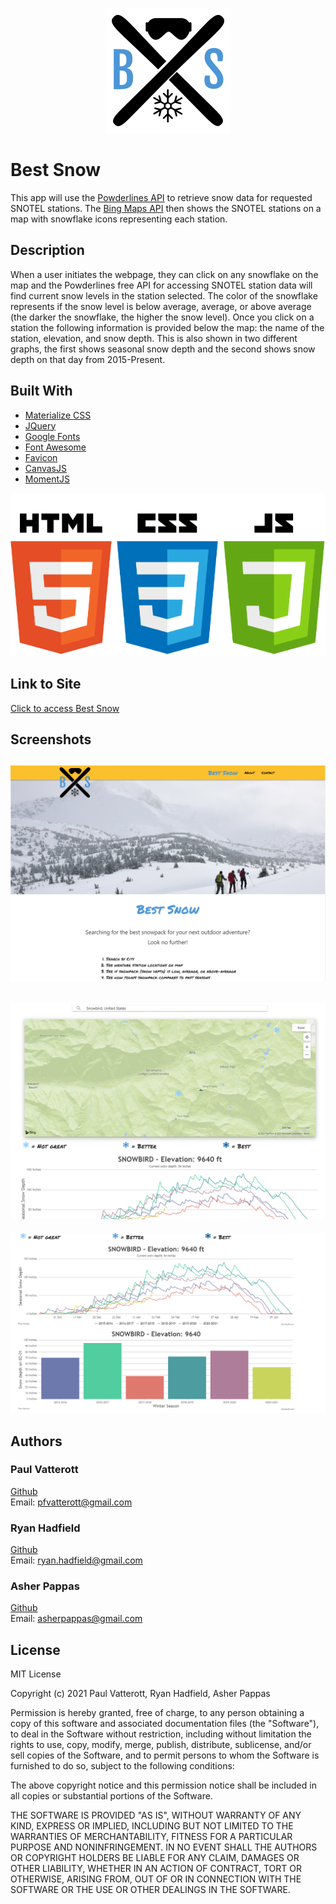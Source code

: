 <p align="center">
<img src="./img/BestSnowLogo.png">
</p>

# Best Snow

This app will use the [Powderlines API](http://powderlin.es/api.html) to retrieve snow data for requested SNOTEL stations. The [Bing Maps API](https://www.bing.com/api/maps/sdk/mapcontrol/isdk/Overview) then shows the SNOTEL stations on a map with snowflake icons representing each station.
## Description

When a user initiates the webpage, they can click on any snowflake on the map and the Powderlines free API for accessing SNOTEL station data will find current snow levels in the station selected. The color of the snowflake represents if the snow level is below average, average, or above average (the darker the snowflake, the higher the snow level). Once you click on a station the following information is provided below the map: the name of the station, elevation, and snow depth. This is also shown in two different graphs, the first shows seasonal snow depth and the second shows snow depth on that day from 2015-Present. 


## Built With
* [Materialize CSS](https://materializecss.com/)
* [JQuery](https://jquery.com/)
* [Google Fonts](https://fonts.google.com/)
* [Font Awesome](https://fontawesome.com/)
* [Favicon](https://favicon.io/)
* [CanvasJS](https://canvasjs.com/)
* [MomentJS](https://momentjs.com/)

![tech stack](./img/html-css-js.png)
## Link to Site

[Click to access Best Snow](https://ryanhadfield.github.io/Best-Snow/)

## Screenshots
![screenshot](./img/readme-screenshot4.png)
---
![site in action](./img/readme-screenshot2.png)
---
![graphs](./img/readme-screenshot3.png)



## Authors

### Paul Vatterott
[Github](https://github.com/pfvatterott) <br>
Email: pfvatterott@gmail.com

### Ryan Hadfield
[Github](https://github.com/ryanhadfield) <br>
Email: ryan.hadfield@gmail.com

### Asher Pappas
[Github](https://github.com/AsherPappas) <br>
Email: asherpappas@gmail.com

## License
MIT License

Copyright (c) 2021 Paul Vatterott, Ryan Hadfield, Asher Pappas

Permission is hereby granted, free of charge, to any person obtaining a copy of this software and associated documentation files (the "Software"), to deal in the Software without restriction, including without limitation the rights to use, copy, modify, merge, publish, distribute, sublicense, and/or sell copies of the Software, and to permit persons to whom the Software is furnished to do so, subject to the following conditions:

The above copyright notice and this permission notice shall be included in all copies or substantial portions of the Software.

THE SOFTWARE IS PROVIDED "AS IS", WITHOUT WARRANTY OF ANY KIND, EXPRESS OR IMPLIED, INCLUDING BUT NOT LIMITED TO THE WARRANTIES OF MERCHANTABILITY, FITNESS FOR A PARTICULAR PURPOSE AND NONINFRINGEMENT. IN NO EVENT SHALL THE AUTHORS OR COPYRIGHT HOLDERS BE LIABLE FOR ANY CLAIM, DAMAGES OR OTHER LIABILITY, WHETHER IN AN ACTION OF CONTRACT, TORT OR OTHERWISE, ARISING FROM, OUT OF OR IN CONNECTION WITH THE SOFTWARE OR THE USE OR OTHER DEALINGS IN THE SOFTWARE.




